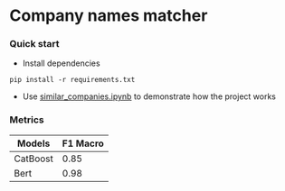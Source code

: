 # Company names matcher

### Quick start
*   Install dependencies
```
pip install -r requirements.txt
```
*   Use [similar_companies.ipynb](https://github.com/Ruslan515/ITMO_DL_practice/blob/main/case_02/similar_companies.ipynb) to demonstrate how the project works

### Metrics
Models   |  F1 Macro
  ---    |    ---              
CatBoost |   0.85 |
Bert     |   0.98 |

